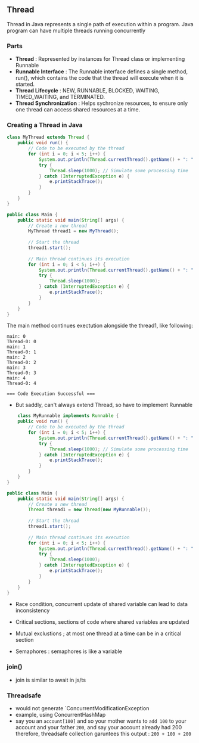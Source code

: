 ## Thread
Thread in Java represents a single path of execution within a program.
Java program can have multiple threads running concurrently

### Parts

- **Thread** : Represented by instances for Thread class or implementing Runnable
- **Runnable Interface** : The Runnable interface defines a single method, run(), which contains the code that the thread will execute when it is started.
- **Thread Lifecycle** :  NEW, RUNNABLE, BLOCKED, WAITING, TIMED_WAITING, and TERMINATED.
- **Thread Synchronization** : Helps sychronize resources, to ensure only one thread can access shared resources at a time.

### Creating a Thread in Java

```java
class MyThread extends Thread {
    public void run() {
        // Code to be executed by the thread
        for (int i = 0; i < 5; i++) {
            System.out.println(Thread.currentThread().getName() + ": " + i);
            try {
                Thread.sleep(1000); // Simulate some processing time
            } catch (InterruptedException e) {
                e.printStackTrace();
            }
        }
    }
}

public class Main {
    public static void main(String[] args) {
        // Create a new thread
        MyThread thread1 = new MyThread();
        
        // Start the thread
        thread1.start();
        
        // Main thread continues its execution
        for (int i = 0; i < 5; i++) {
            System.out.println(Thread.currentThread().getName() + ": " + i);
            try {
                Thread.sleep(1000);
            } catch (InterruptedException e) {
                e.printStackTrace();
            }
        }
    }
}
```

The main method continues exectution alongside the thread1, like following:

```
main: 0
Thread-0: 0
main: 1
Thread-0: 1
main: 2
Thread-0: 2
main: 3
Thread-0: 3
main: 4
Thread-0: 4

=== Code Execution Successful ===
```
- But saddly, can't always extend Thread, so have to implement Runnable
```java
    class MyRunnable implements Runnable {
    public void run() {
        // Code to be executed by the thread
        for (int i = 0; i < 5; i++) {
            System.out.println(Thread.currentThread().getName() + ": " + i);
            try {
                Thread.sleep(1000); // Simulate some processing time
            } catch (InterruptedException e) {
                e.printStackTrace();
            }
        }
    }
}

public class Main {
    public static void main(String[] args) {
        // Create a new thread
        Thread thread1 = new Thread(new MyRunnable());
        
        // Start the thread
        thread1.start();
        
        // Main thread continues its execution
        for (int i = 0; i < 5; i++) {
            System.out.println(Thread.currentThread().getName() + ": " + i);
            try {
                Thread.sleep(1000);
            } catch (InterruptedException e) {
                e.printStackTrace();
            }
        }
    }
}
```
  - Race condition, concurrent update of shared variable can lead to data inconsistency
  - Critical sections, sections of code where shared variables are updated
  - Mutual exclustions ; at most one thread at a time can be in a critical section

- Semaphores : semaphores is like a variable

### join()

- join is similar to await in js/ts

### Threadsafe

- would not generate `ConcurrentModificationException
- example, using ConcurrentHashMap
- say you an `account[100]` and so your mother wants to `add 100` to your account and your father `200`, and say your account already had 200 
therefore, threadsafe collection garuntees this output : `200 + 100 + 200`


